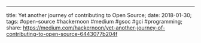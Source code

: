 ---
title: Yet another journey of contributing to Open Source; date: 2018-01-30; tags: #open-source #hackernoon #medium #gsoc #gci #programming; share: https://medium.com/hackernoon/yet-another-journey-of-contributing-to-open-source-6443077b204f